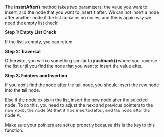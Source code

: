 <!--title={Inserting Items After another Item}--> 

<!--badges={Algorithms:2,Python:1}-->

<!--concepts={Inserting Into a Linked List}-->

The **insertAfter()** method takes two parameters: the value you want to insert, and the node that you want to insert it after. We can not insert a node after another node if the list contains no nodes, and this is again why we need the empty list check!

**Step 1: Empty List Check**

If the list is empty, you can return.

**Step 2: Traversal**

Otherwise, you will do something similar to **pushback()** where you traverse the list until you find the node that you want to insert the value after. 

**Step 3: Pointers and Insertion**

If you don't find the node after the tail node, you should insert the new node into the tail node.

Else if the node exists in the list, insert the new node after the selected node. To do this, you need to adjust the next and previous pointers to the new node, the node (A) that it'll be inserted after, and the node after the node A.

Make sure your pointers are set up properly because this is the key to this function.